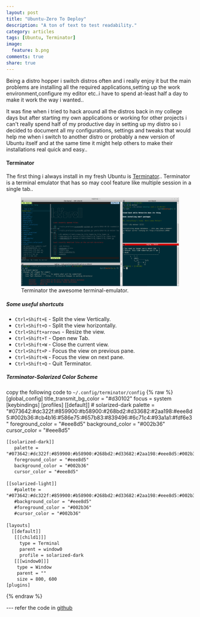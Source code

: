 ```yaml
---
layout: post
title: "Ubuntu-Zero To Deploy"
description: "A ton of text to test readability."
category: articles
tags: [Ubuntu, Terminator]
image:
  feature: b.png
comments: true
share: true
---
```

Being a distro hopper i switch distros often and i really enjoy it but the main problems are installing all the required applications,setting up the work environment,configure my editor etc..i have to spend at-least half a day to make it work the way i wanted..

It was fine when i tried to hack around all the distros back in my college days but after starting my own applications or working for other projects i can't really spend half of my productive day in setting up my distro so i decided to document all my configurations, settings and tweaks that would help me when i switch to another distro or probably a new version of Ubuntu itself and at the same time it might help others to make their installations real quick and easy..

#### Terminator
    
The first thing i always install in my fresh Ubuntu is [Terminator](https://launchpad.net/terminator)..
Terminator is a terminal emulator that has so may cool feature like multiple session in a single tab..
<figure>
  <img src="/images/Terminator.png"></a>
  <figcaption><a href="http://github.com/rajanand02" title="Terminator the awesome terminal emulator"></a>Terminator the awesome terminal-emulator.</figcaption>
</figure>

##### Some useful shortcuts
* `Ctrl+Shift+E` - Split the view Vertically.
* `Ctrl+Shift+O` - Split the view horizontally.
* `Ctrl+Shift+arrows` - Resize the view.
* `Ctrl+Shift+T` - Open new Tab.
* `Ctrl+Shift+W` - Close the current view.
* `Ctrl+Shift+P` - Focus the view on previous pane.
* `Ctrl+Shift+N` - Focus the view on next pane.
* `Ctrl+Shift+Q` - Quit Terminator. 

##### Terminator-Solarized Color Scheme
copy the following code to
  `~/.config/terminator/config`
{% raw %}
    [global_config]
      title_transmit_bg_color = "#d30102"
      focus = system
    [keybindings]
    [profiles]
      [[default]]
        # solarized-dark
        palette = "#073642:#dc322f:#859900:#b58900:#268bd2:#d33682:#2aa198:#eee8d5:#002b36:#cb4b16:#586e75:#657b83:#839496:#6c71c4:#93a1a1:#fdf6e3"
        foreground_color = "#eee8d5"
        background_color = "#002b36"
        cursor_color = "#eee8d5"

    [[solarized-dark]]
       palette = "#073642:#dc322f:#859900:#b58900:#268bd2:#d33682:#2aa198:#eee8d5:#002b36:#cb4b16:#586e75:#657b83:#839496:#6c71c4:#93a1a1:#fdf6e3"
       foreground_color = "#eee8d5"
       background_color = "#002b36"
       cursor_color = "#eee8d5"

    [[solarized-light]]
       #palette = "#073642:#dc322f:#859900:#b58900:#268bd2:#d33682:#2aa198:#eee8d5:#002b36:#cb4b16:#586e75:#657b83:#839496:#6c71c4:#93a1a1:#fdf6e3"
       #background_color = "#eee8d5"
       #foreground_color = "#002b36"
       #cursor_color = "#002b36"

    [layouts]
      [[default]]
       [[[child1]]]
         type = Terminal
         parent = window0
         profile = solarized-dark
       [[[window0]]]
        type = Window
        parent = ""
        size = 800, 600
    [plugins]

{% endraw %}

--- refer the code in [github](https://github.com/ghuntley/terminator-solarized)
